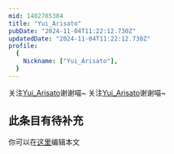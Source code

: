 ```yaml
---
mid: 1402705384
title: "Yui_Arisato"
pubDate: "2024-11-04T11:22:12.730Z"
updatedDate: "2024-11-04T11:22:12.730Z"
profile:
  {
    Nickname: ["Yui_Arisato"],
  }
---
```


关注[Yui_Arisato](https://space.bilibili.com/1402705384)谢谢喵~ 关注[Yui_Arisato](https://space.bilibili.com/1402705384)谢谢喵~

## 此条目有待补充
你可以在[这里](https://github.com/Yuhanawa/VTuber.ICU-Content/edit/master/v/Yui_Arisato/index.md)编辑本文
